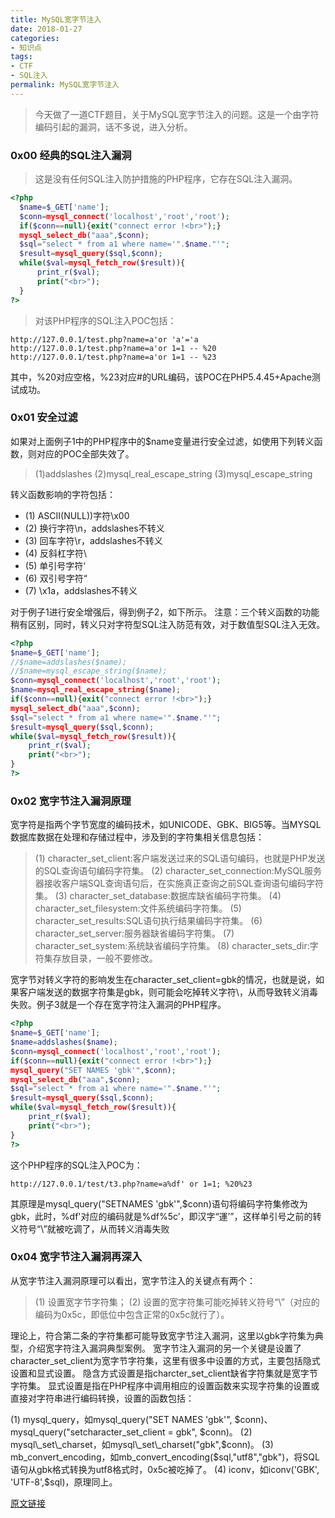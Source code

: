 ```yaml
---
title: MySQL宽字节注入
date: 2018-01-27
categories:
- 知识点
tags:
- CTF
- SQL注入
permalink: MySQL宽字节注入
---
```

> 今天做了一道CTF题目，关于MySQL宽字节注入的问题。这是一个由字符编码引起的漏洞，话不多说，进入分析。
<!-- more -->

### 0x00 经典的SQL注入漏洞
> 这是没有任何SQL注入防护措施的PHP程序，它存在SQL注入漏洞。

``` php
<?php  
  $name=$_GET['name'];  
  $conn=mysql_connect('localhost','root','root');  
  if($conn==null){exit("connect error !<br>");}  
  mysql_select_db("aaa",$conn);  
  $sql="select * from a1 where name='".$name."'";  
  $result=mysql_query($sql,$conn);  
  while($val=mysql_fetch_row($result)){  
      print_r($val);  
      print("<br>");  
  }  
?>  
```

> 对该PHP程序的SQL注入POC包括：

```
http://127.0.0.1/test.php?name=a'or 'a'='a
http://127.0.0.1/test.php?name=a'or 1=1 -- %20
http://127.0.0.1/test.php?name=a'or 1=1 -- %23
```

其中，%20对应空格，%23对应#的URL编码，该POC在PHP5.4.45+Apache测试成功。

### 0x01 安全过滤

如果对上面例子1中的PHP程序中的$name变量进行安全过滤，如使用下列转义函数，则对应的POC全部失效了。

> (1)addslashes
> (2)mysql_real_escape_string
> (3)mysql_escape_string

转义函数影响的字符包括：
- (1) ASCII(NULL))字符\x00
- (2) 换行字符\n，addslashes不转义
- (3) 回车字符\r，addslashes不转义
- (4) 反斜杠字符\
- (5) 单引号字符‘
- (6) 双引号字符“
- (7) \x1a，addslashes不转义

对于例子1进行安全增强后，得到例子2，如下所示。
注意：三个转义函数的功能稍有区别，同时，转义只对字符型SQL注入防范有效，对于数值型SQL注入无效。

``` php
<?php  
$name=$_GET['name'];  
//$name=addslashes($name);  
//$name=mysql_escape_string($name);  
$conn=mysql_connect('localhost','root','root');  
$name=mysql_real_escape_string($name);  
if($conn==null){exit("connect error !<br>");}  
mysql_select_db("aaa",$conn);  
$sql="select * from a1 where name='".$name."'";  
$result=mysql_query($sql,$conn);  
while($val=mysql_fetch_row($result)){  
    print_r($val);  
    print("<br>");  
}  
?> 
```

### 0x02 宽字节注入漏洞原理

宽字符是指两个字节宽度的编码技术，如UNICODE、GBK、BIG5等。当MYSQL数据库数据在处理和存储过程中，涉及到的字符集相关信息包括：
> (1) character_set_client:客户端发送过来的SQL语句编码，也就是PHP发送的SQL查询语句编码字符集。
> (2) character_set_connection:MySQL服务器接收客户端SQL查询语句后，在实施真正查询之前SQL查询语句编码字符集。
> (3) character_set_database:数据库缺省编码字符集。
> (4) character_set_filesystem:文件系统编码字符集。
> (5) character_set_results:SQL语句执行结果编码字符集。
> (6) character_set_server:服务器缺省编码字符集。
> (7) character_set_system:系统缺省编码字符集。
> (8) character_sets_dir:字符集存放目录，一般不要修改。

宽字节对转义字符的影响发生在character_set_client=gbk的情况，也就是说，如果客户端发送的数据字符集是gbk，则可能会吃掉转义字符\，从而导致转义消毒失败。例子3就是一个存在宽字符注入漏洞的PHP程序。

``` php
<?php  
$name=$_GET['name'];  
$name=addslashes($name);  
$conn=mysql_connect('localhost','root','root');  
if($conn==null){exit("connect error !<br>");}  
mysql_query("SET NAMES 'gbk'",$conn);  
mysql_select_db("aaa",$conn);  
$sql="select * from a1 where name='".$name."'";  
$result=mysql_query($sql,$conn);  
while($val=mysql_fetch_row($result)){  
    print_r($val);  
    print("<br>");  
}  
?>
```

这个PHP程序的SQL注入POC为：
```
http://127.0.0.1/test/t3.php?name=a%df' or 1=1; %20%23
```

其原理是mysql_query("SETNAMES 'gbk'",$conn)语句将编码字符集修改为gbk，此时，%df\'对应的编码就是%df%5c’，即汉字“運’”，这样单引号之前的转义符号“\”就被吃调了，从而转义消毒失败

### 0x04 宽字节注入漏洞再深入

从宽字节注入漏洞原理可以看出，宽字节注入的关键点有两个：
> (1) 设置宽字节字符集；
> (2) 设置的宽字符集可能吃掉转义符号“\”（对应的编码为0x5c，即低位中包含正常的0x5c就行了）。

理论上，符合第二条的字符集都可能导致宽字节注入漏洞，这里以gbk字符集为典型，介绍宽字符注入漏洞典型案例。
宽字节注入漏洞的另一个关键是设置了character\_set\_client为宽字节字符集，这里有很多中设置的方式，主要包括隐式设置和显式设置。
隐含方式设置是指charcter\_set\_client缺省字符集就是宽字节字符集。
显式设置是指在PHP程序中调用相应的设置函数来实现字符集的设置或直接对字符串进行编码转换，设置的函数包括：

(1) mysql\_query，如mysql\_query("SET NAMES 'gbk'", $conn)、mysql\_query("setcharacter\_set\_client = gbk", $conn)。
(2) mysql\_set\_charset，如mysql\_set\_charset("gbk",$conn)。
(3) mb\_convert\_encoding，如mb\_convert\_encoding($sql,"utf8","gbk")，将SQL语句从gbk格式转换为utf8格式时，0x5c被吃掉了。
(4) iconv，如iconv('GBK', 'UTF-8',$sql)，原理同上。

[原文链接](http://blog.csdn.net/helloweb2014/article/details/60757497)